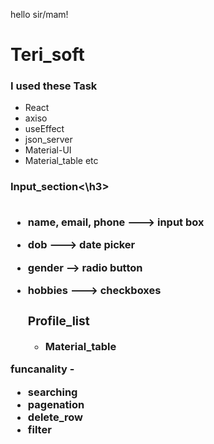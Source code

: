 hello sir/mam!


<h1> Teri_soft</h1>

<h3>I used these Task</h3>

- React
- axiso
- useEffect
- json_server
- Material-UI
- Material_table etc


<h3>Input_section<\h3>
  <br/>
  <br/>

  
  
  
- name, email, phone ---&gt; input box
  
- dob ---&gt; date picker
 
- gender --&gt; radio button
  
- hobbies ---&gt; checkboxes
  
  <h3>Profile_list</h3>
  
  - Material_table
  
 funcanality - 
  - searching
  - pagenation
  - delete_row
  - filter
  
  
  
